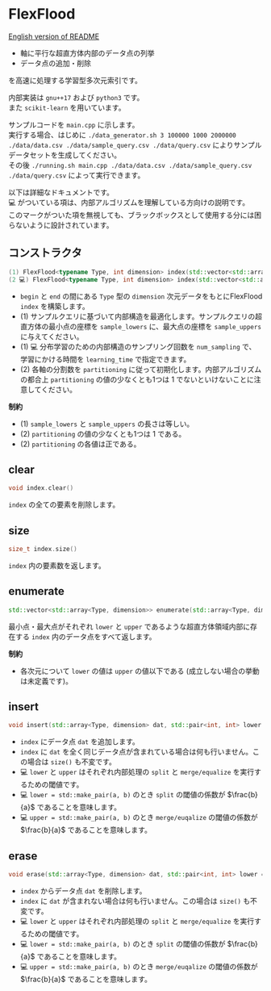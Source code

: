 # FlexFlood

[English version of README](https://github.com/mti-lab/FlexFlood/blob/main/README.md)

- 軸に平行な超直方体内部のデータ点の列挙
- データ点の追加・削除

を高速に処理する学習型多次元索引です。

内部実装は `gnu++17` および `python3` です。<br>
また `scikit-learn` を用いています。

サンプルコードを `main.cpp` に示します。<br>
実行する場合、はじめに `./data_generator.sh 3 100000 1000 2000000 ./data/data.csv ./data/sample_query.csv ./data/query.csv` によりサンプルデータセットを生成してください。<br>
その後 `./running.sh main.cpp ./data/data.csv ./data/sample_query.csv ./data/query.csv` によって実行できます。

以下は詳細なドキュメントです。<br>
💻 がついている項は、内部アルゴリズムを理解している方向けの説明です。<br>
このマークがついた項を無視しても、ブラックボックスとして使用する分には困らないように設計されています。

## コンストラクタ

```cpp
(1) FlexFlood<typename Type, int dimension> index(std::vector<std::array<Type, dimension>>::iterator begin, std::vector<std::array<Type, dimension>>::iterator end, std::vector<std::array<Type, dimension>> sample_lowers, std::vector<std::array<Type, dimension>> sample_uppers, int num_sampling = 30 * dimension, double learning_time = 60.0 * dimension)
(2 💻) FlexFlood<typename Type, int dimension> index(std::vector<std::array<Type, dimension>>::iterator begin, std::vector<std::array<Type, dimension>>::iterator end, std::array<int, dimension> partitioning)
```

- `begin` と `end` の間にある `Type` 型の `dimension` 次元データをもとにFlexFlood `index` を構築します。
- (1) サンプルクエリに基づいて内部構造を最適化します。サンプルクエリの超直方体の最小点の座標を `sample_lowers` に、最大点の座標を `sample_uppers` に与えてください。
- (1) 💻 分布学習のための内部構造のサンプリング回数を `num_sampling` で、学習にかける時間を `learning_time` で指定できます。
- (2) 各軸の分割数を `partitioning` に従って初期化します。内部アルゴリズムの都合上 `partitioning` の値の少なくとも1つは $1$ でないといけないことに注意してください。

**制約**

- (1) `sample_lowers` と `sample_uppers` の長さは等しい。
- (2) `partitioning` の値の少なくとも1つは $1$ である。
- (2) `partitioning` の各値は正である。

## clear

```cpp
void index.clear()
```

`index` の全ての要素を削除します。

## size

```cpp
size_t index.size()
```

`index` 内の要素数を返します。

## enumerate

```cpp
std::vector<std::array<Type, dimension>> enumerate(std::array<Type, dimension> lower, std::array<Type, dimension> upper)
```

最小点・最大点がそれぞれ `lower` と `upper` であるような超直方体領域内部に存在する `index` 内のデータ点をすべて返します。

**制約**

- 各次元について `lower` の値は `upper` の値以下である (成立しない場合の挙動は未定義です)。

## insert

```cpp
void insert(std::array<Type, dimension> dat, std::pair<int, int> lower = std::make_pair(3, 1), std::pair<int, int> upper = std::make_pair(1, 2))
```

- `index` にデータ点 `dat` を追加します。
- `index` に `dat` を全く同じデータ点が含まれている場合は何も行いません。この場合は `size()` も不変です。
- 💻 `lower` と `upper` はそれぞれ内部処理の ``split`` と ``merge/equalize`` を実行するための閾値です。
- 💻 `lower = std::make_pair(a, b)` のとき `split` の閾値の係数が $\frac{b}{a}$ であることを意味します。
- 💻 `upper = std::make_pair(a, b)` のとき `merge/euqalize` の閾値の係数が $\frac{b}{a}$ であることを意味します。

## erase

```cpp
void erase(std::array<Type, dimension> dat, std::pair<int, int> lower = std::make_pair(3, 1), std::pair<int, int> upper = std::make_pair(1, 2))
```

- `index` からデータ点 `dat` を削除します。
- `index` に `dat` が含まれない場合は何も行いません。この場合は `size()` も不変です。
- 💻 `lower` と `upper` はそれぞれ内部処理の ``split`` と ``merge/equalize`` を実行するための閾値です。
- 💻 `lower = std::make_pair(a, b)` のとき `split` の閾値の係数が $\frac{b}{a}$ であることを意味します。
- 💻 `upper = std::make_pair(a, b)` のとき `merge/euqalize` の閾値の係数が $\frac{b}{a}$ であることを意味します。

